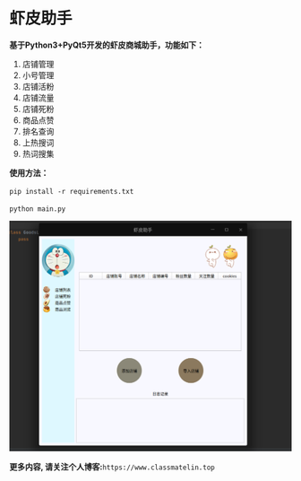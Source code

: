 # 虾皮助手



**基于Python3+PyQt5开发的虾皮商城助手，功能如下：**



1. 店铺管理
2. 小号管理
3. 店铺活粉
4. 店铺流量
5. 店铺死粉
6. 商品点赞
7. 排名查询
8. 上热搜词
9. 热词搜集




**使用方法：**

`pip install -r requirements.txt`

`python main.py`



![软件界面](./docs/soft.png)










**更多内容, 请关注个人博客:**`https://www.classmatelin.top`

